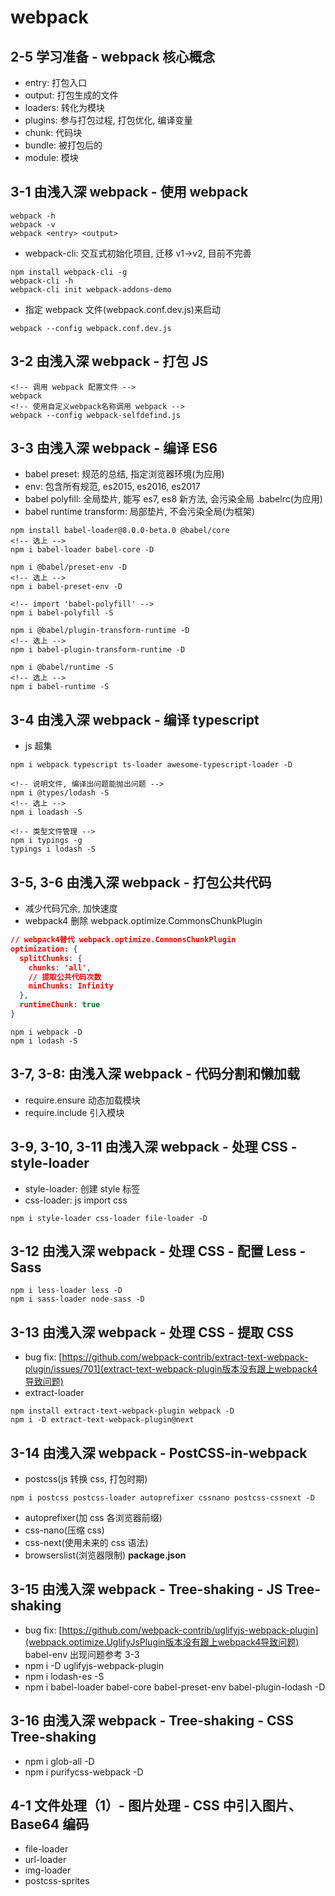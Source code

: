 ﻿# webpack

## 2-5 学习准备 - webpack 核心概念

- entry: 打包入口
- output: 打包生成的文件
- loaders: 转化为模块
- plugins: 参与打包过程, 打包优化, 编译变量
- chunk: 代码块
- bundle: 被打包后的
- module: 模块

## 3-1 由浅入深 webpack - 使用 webpack

```node
webpack -h
webpack -v
webpack <entry> <output>
```

- webpack-cli: 交互式初始化项目, 迁移 v1->v2, 目前不完善

```shell
npm install webpack-cli -g
webpack-cli -h
webpack-cli init webpack-addons-demo
```

- 指定 webpack 文件(webpack.conf.dev.js)来启动

```shell
webpack --config webpack.conf.dev.js
```

## 3-2 由浅入深 webpack - 打包 JS

```node
<!-- 调用 webpack 配置文件 -->
webpack
<!-- 使用自定义webpack名称调用 webpack -->
webpack --config webpack-selfdefind.js
```

## 3-3 由浅入深 webpack - 编译 ES6

- babel preset: 规范的总结, 指定浏览器环境(为应用)
- env: 包含所有规范, es2015, es2016, es2017
- babel polyfill: 全局垫片, 能写 es7, es8 新方法, 会污染全局 .babelrc(为应用)
- babel runtime transform: 局部垫片, 不会污染全局(为框架)

```node
npm install babel-loader@8.0.0-beta.0 @babel/core
<!-- 选上 -->
npm i babel-loader babel-core -D

npm i @babel/preset-env -D
<!-- 选上 -->
npm i babel-preset-env -D

<!-- import 'babel-polyfill' -->
npm i babel-polyfill -S

npm i @babel/plugin-transform-runtime -D
<!-- 选上 -->
npm i babel-plugin-transform-runtime -D

npm i @babel/runtime -S
<!-- 选上 -->
npm i babel-runtime -S
```

## 3-4 由浅入深 webpack - 编译 typescript

- js 超集

```shell
npm i webpack typescript ts-loader awesome-typescript-loader -D

<!-- 说明文件, 编译出问题能抛出问题 -->
npm i @types/lodash -S
<!-- 选上 -->
npm i loadash -S

<!-- 类型文件管理 -->
npm i typings -g
typings i lodash -S
```

## 3-5, 3-6 由浅入深 webpack - 打包公共代码

- 减少代码冗余, 加快速度
- webpack4 删除 webpack.optimize.CommonsChunkPlugin

```json
// webpack4替代 webpack.optimize.CommonsChunkPlugin
optimization: {
  splitChunks: {
    chunks: 'all',
    // 提取公共代码次数
    minChunks: Infinity
  },
  runtimeChunk: true
}
```

```node
npm i webpack -D
npm i lodash -S
```

## 3-7, 3-8: 由浅入深 webpack - 代码分割和懒加载

- require.ensure 动态加载模块
- require.include 引入模块

## 3-9, 3-10, 3-11 由浅入深 webpack - 处理 CSS - style-loader

- style-loader: 创建 style 标签
- css-loader: js import css

```node
npm i style-loader css-loader file-loader -D
```

## 3-12 由浅入深 webpack - 处理 CSS - 配置 Less - Sass

```node
npm i less-loader less -D
npm i sass-loader node-sass -D
```

## 3-13 由浅入深 webpack - 处理 CSS - 提取 CSS

- bug fix: [https://github.com/webpack-contrib/extract-text-webpack-plugin/issues/701](extract-text-webpack-plugin版本没有跟上webpack4导致问题)
- extract-loader

```node
npm install extract-text-webpack-plugin webpack -D
npm i -D extract-text-webpack-plugin@next
```

## 3-14 由浅入深 webpack - PostCSS-in-webpack

- postcss(js 转换 css, 打包时期)

```node
npm i postcss postcss-loader autoprefixer cssnano postcss-cssnext -D
```

- autoprefixer(加 css 各浏览器前缀)
- css-nano(压缩 css)
- css-next(使用未来的 css 语法)
- browserslist(浏览器限制) **package.json**

## 3-15 由浅入深 webpack - Tree-shaking - JS Tree-shaking

- bug fix: [https://github.com/webpack-contrib/uglifyjs-webpack-plugin](webpack.optimize.UglifyJsPlugin版本没有跟上webpack4导致问题) babel-env 出现问题参考 3-3
- npm i -D uglifyjs-webpack-plugin
- npm i lodash-es -S
- npm i babel-loader babel-core babel-preset-env babel-plugin-lodash -D

## 3-16 由浅入深 webpack - Tree-shaking - CSS Tree-shaking

- npm i glob-all -D
- npm i purifycss-webpack -D

## 4-1 文件处理（1）- 图片处理 - CSS 中引入图片、Base64 编码

- file-loader
- url-loader
- img-loader
- postcss-sprites
